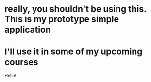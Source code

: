 # really, you shouldn't be using this. This is my prototype simple application
# I'll use it in some of my upcoming courses
Hello!
